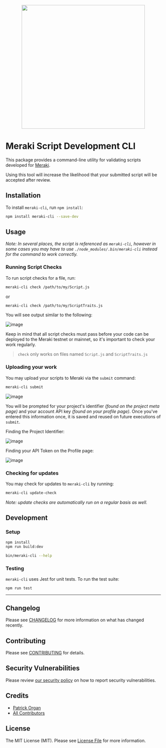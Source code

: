 <p align="center">
    <img style="width: 400px;" src="https://user-images.githubusercontent.com/5508707/149785606-961dba2b-1c08-4848-9d5c-0e3e089da04a.png" alt="" />
</p>

# Meraki Script Development CLI

This package provides a command-line utility for validating scripts developed for [Meraki](https://mraki.io).

Using this tool will increase the likelihood that your submitted script will be accepted after review.

## Installation

To install `meraki-cli`, run `npm install`:

```bash
npm install meraki-cli --save-dev
```

## Usage

_Note: In several places, the script is referenced as `meraki-cli`, however in some cases you may have to use `./node_modules/.bin/meraki-cli` instead for the command to work correctly._

### Running Script Checks

To run script checks for a file, run:

```bash
meraki-cli check /path/to/my/Script.js
```

or

```bash
meraki-cli check /path/to/my/ScriptTraits.js
```

You will see output similar to the following:

![image](https://user-images.githubusercontent.com/5508707/149785418-49c981f2-060e-4dcd-a0d5-296e9e3a81ca.png)

Keep in mind that all script checks must pass before your code can be deployed to the Meraki testnet or mainnet, so it's important to check your work regularly.

> `check` only works on files named `Script.js` and `ScriptTraits.js`

### Uploading your work

You may upload your scripts to Meraki via the `submit` command:

```bash
meraki-cli submit
```

![image](https://user-images.githubusercontent.com/5508707/153089544-10143ce8-b369-4696-b4da-5b503801cef9.png)

You will be prompted for your project's identifier _(found on the project meta page)_ and your account API key _(found on your profile page)_.  Once you've entered this information once, it is saved and reused on future executions of `submit`.

Finding the Project Identifier:

![image](https://user-images.githubusercontent.com/5508707/153123394-6ad930d3-1230-4f75-83c9-4e1575828543.png)

Finding your API Token on the Profile page:

![image](https://user-images.githubusercontent.com/5508707/153123922-34a41322-7ba9-4994-a868-816fe682d738.png)


### Checking for updates

You may check for updates to `meraki-cli` by running:

```bash
meraki-cli update-check
```

_Note: update checks are automatically run on a regular basis as well._

## Development

### Setup

```bash
npm install
npm run build:dev

bin/meraki-cli --help
```

### Testing

`meraki-cli` uses Jest for unit tests.  To run the test suite:

`npm run test`

---

## Changelog

Please see [CHANGELOG](CHANGELOG.md) for more information on what has changed recently.

## Contributing

Please see [CONTRIBUTING](.github/CONTRIBUTING.md) for details.

## Security Vulnerabilities

Please review [our security policy](../../security/policy) on how to report security vulnerabilities.

## Credits

- [Patrick Organ](https://github.com/patinthehat)
- [All Contributors](../../contributors)

## License

The MIT License (MIT). Please see [License File](LICENSE) for more information.
